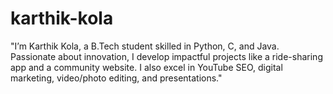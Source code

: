 # karthik-kola
"I’m Karthik Kola, a B.Tech student skilled in Python, C, and Java. Passionate about innovation, I develop impactful projects like a ride-sharing app and a community website. I also excel in YouTube SEO, digital marketing, video/photo editing, and presentations."
